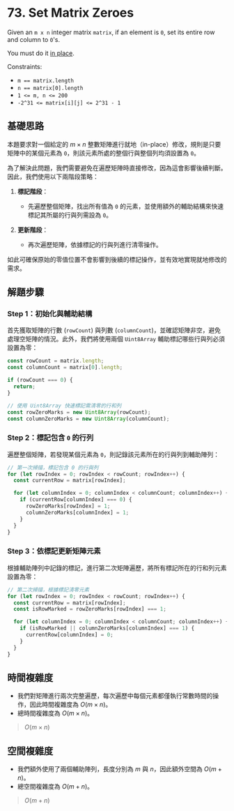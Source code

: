 # 73. Set Matrix Zeroes

Given an `m x n` integer matrix `matrix`, if an element is `0`, set its entire row and column to `0`'s.

You must do it [in place](https://en.wikipedia.org/wiki/In-place_algorithm).

Constraints:

- `m == matrix.length`
- `n == matrix[0].length`
- `1 <= m, n <= 200`
- `-2^31 <= matrix[i][j] <= 2^31 - 1`

## 基礎思路

本題要求對一個給定的 $m \times n$ 整數矩陣進行就地（in-place）修改，規則是只要矩陣中的某個元素為 `0`，則該元素所處的整個行與整個列均須設置為 `0`。

為了解決此問題，我們需要避免在遍歷矩陣時直接修改，因為這會影響後續判斷。因此，我們使用以下兩階段策略：

1. **標記階段**：

   - 先遍歷整個矩陣，找出所有值為 `0` 的元素，並使用額外的輔助結構來快速標記其所屬的行與列需設為 `0`。
2. **更新階段**：

   - 再次遍歷矩陣，依據標記的行與列進行清零操作。

如此可確保原始的零值位置不會影響到後續的標記操作，並有效地實現就地修改的需求。

## 解題步驟

### Step 1：初始化與輔助結構

首先獲取矩陣的行數 (`rowCount`) 與列數 (`columnCount`)，並確認矩陣非空，避免處理空矩陣的情況。此外，我們將使用兩個 `Uint8Array` 輔助標記哪些行與列必須設置為零：

```typescript
const rowCount = matrix.length;
const columnCount = matrix[0].length;

if (rowCount === 0) {
  return;
}

// 使用 Uint8Array 快速標記需清零的行和列
const rowZeroMarks = new Uint8Array(rowCount);
const columnZeroMarks = new Uint8Array(columnCount);
```

### Step 2：標記包含 `0` 的行列

遍歷整個矩陣，若發現某個元素為 `0`，則記錄該元素所在的行與列到輔助陣列：

```typescript
// 第一次掃描，標記包含 0 的行與列
for (let rowIndex = 0; rowIndex < rowCount; rowIndex++) {
  const currentRow = matrix[rowIndex];

  for (let columnIndex = 0; columnIndex < columnCount; columnIndex++) {
    if (currentRow[columnIndex] === 0) {
      rowZeroMarks[rowIndex] = 1;
      columnZeroMarks[columnIndex] = 1;
    }
  }
}
```

### Step 3：依標記更新矩陣元素

根據輔助陣列中記錄的標記，進行第二次矩陣遍歷，將所有標記所在的行和列元素設置為零：

```typescript
// 第二次掃描，根據標記清零元素
for (let rowIndex = 0; rowIndex < rowCount; rowIndex++) {
  const currentRow = matrix[rowIndex];
  const isRowMarked = rowZeroMarks[rowIndex] === 1;

  for (let columnIndex = 0; columnIndex < columnCount; columnIndex++) {
    if (isRowMarked || columnZeroMarks[columnIndex] === 1) {
      currentRow[columnIndex] = 0;
    }
  }
}
```

## 時間複雜度

- 我們對矩陣進行兩次完整遍歷，每次遍歷中每個元素都僅執行常數時間的操作，因此時間複雜度為 $O(m \times n)$。
- 總時間複雜度為 $O(m \times n)$。

> $O(m \times n)$

## 空間複雜度

- 我們額外使用了兩個輔助陣列，長度分別為 $m$ 與 $n$，因此額外空間為 $O(m + n)$。
- 總空間複雜度為 $O(m + n)$。

> $O(m + n)$
